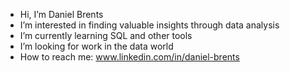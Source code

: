 -  Hi, I’m Daniel Brents
-  I’m interested in finding valuable insights through data analysis
-  I’m currently learning SQL and other tools
-  I’m looking for work in the data world
-  How to reach me: www.linkedin.com/in/daniel-brents


<!---
dbrents/dbrents is a ✨ special ✨ repository because its `README.md` (this file) appears on your GitHub profile.
You can click the Preview link to take a look at your changes.
--->

